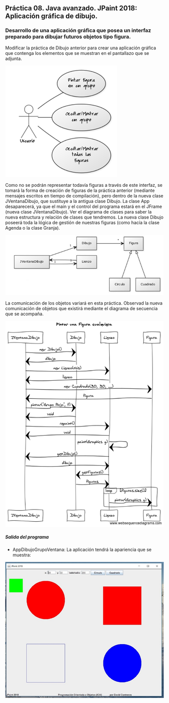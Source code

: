 ## Práctica 08. Java avanzado. JPaint 2018: Aplicación gráfica de dibujo.
### Desarrollo de una aplicación gráfica que posea un interfaz preparado para dibujar futuros objetos tipo figura.

Modificar la práctica de Dibujo anterior para crear una aplicación gráfica que contenga los elementos que se muestran en el pantallazo que se adjunta.

![alt text](https://raw.githubusercontent.com/DavidContrerasICAI/javaCourseExamples/master/08.dibujoGruposVentana/_diagramaCasosUso.jpg)

Como no se podrán representar todavía figuras a través de este interfaz, se tomará la forma de creación de figuras de la práctica anterior (mediante mensajes escritos en tiempo de compilación), pero dentro de la nueva clase JVentanaDibujo, que sustituye a la antigua clase Dibujo. La clase App desaparecerá, ya que el main y el control del programa estará en el JFrame (nueva clase JVentanaDibujo). Ver el diagrama de clases para saber la nueva estructura y relación de clases que tendremos. La nueva clase Dibujo poseerá toda la lógica de gestión de nuestras figuras (como hacía la clase Agenda o la clase Granja).

![alt text](https://raw.githubusercontent.com/DavidContrerasICAI/javaCourseExamples/master/08.dibujoGruposVentana/_diagramaClases.jpg)

La comunicación de los objetos variará en esta práctica. Observad la nueva comunicación de objetos que existirá mediante el diagrama de secuencia que se acompaña.

![alt text](https://raw.githubusercontent.com/DavidContrerasICAI/javaCourseExamples/master/08.dibujoGruposVentana/_diagramaSecuencia.jpg)

##### Salida del programa
* AppDibujoGrupoVentana: La aplicación tendrá la apariencia que se muestra:

![alt text](https://raw.githubusercontent.com/DavidContrerasICAI/javaCourseExamples/master/08.dibujoGruposVentana/output.jpg)

